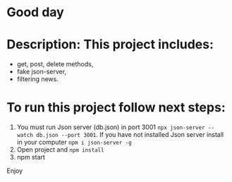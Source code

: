 # Good day

# Description: This project includes:
- get, post, delete methods,
- fake json-server,
- filtering news.

# To run this project follow next steps:

1. You must run Json server (db.json) in port 3001 `npx json-server --watch db.json --port 3001`. If you have not installed Json server install in your computer `npm i json-server -g`
2. Open project and `npm install`
3. npm start

Enjoy
